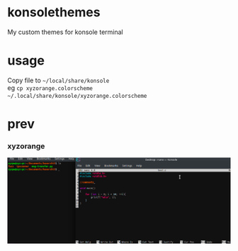 # konsolethemes
My custom themes for konsole terminal
# usage
Copy file to `~/local/share/konsole` <br/>
eg `cp xyzorange.colorscheme ~/.local/share/konsole/xyzorange.colorscheme`
# prev
### xyzorange
![](/prev/xyzorange.png)

